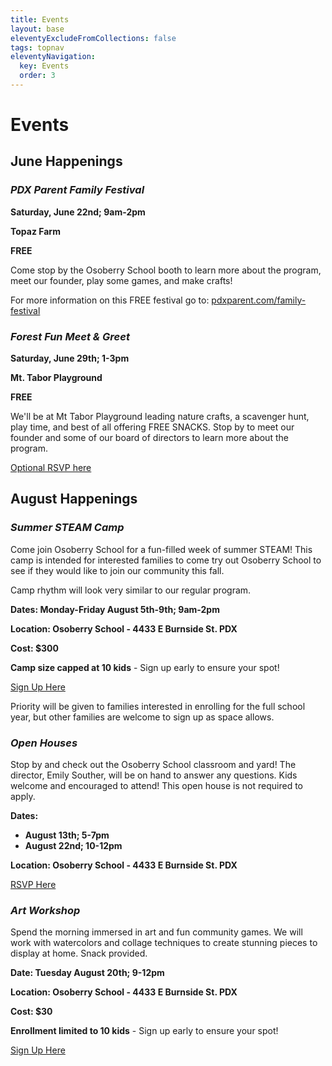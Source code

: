 ```yaml
---
title: Events
layout: base
eleventyExcludeFromCollections: false
tags: topnav
eleventyNavigation:
  key: Events
  order: 3
---
```

# Events

## June Happenings

### ***PDX Parent Family Festival***

**Saturday, June 22nd; 9am-2pm**

**Topaz Farm**

**FREE**

Come stop by the Osoberry School booth to learn more about the program, meet our founder, play some games, and make crafts! 

For more information on this FREE festival go to: [pdxparent.com/family-festival](https://pdxparent.com/family-festival/)

[](https://pdxparent.com/family-festival/)

### ***Forest Fun Meet & Greet***

**Saturday, June 29th; 1-3pm**

**Mt. Tabor Playground**

**FREE**

We'll be at Mt Tabor Playground leading nature crafts, a scavenger hunt, play time, and best of all offering FREE SNACKS. Stop by to meet our founder and some of our board of directors to learn more about the program.

[Optional RSVP here](https://forms.gle/AYH8rhGw3WWL64517)[](https://forms.gle/AYH8rhGw3WWL64517)

## August Happenings

### ***Summer STEAM Camp***

Come join Osoberry School for a fun-filled week of summer STEAM! This camp is intended for interested families to come try out Osoberry School to see if they would like to join our community this fall. 

Camp rhythm will look very similar to our regular program. 

**Dates: Monday-Friday August 5th-9th; 9am-2pm**

**Location: Osoberry School - 4433 E Burnside St. PDX**

**Cost: $300**

**Camp size capped at 10 kids** - Sign up early to ensure your spot!

[Sign Up Here](https://forms.gle/6h4VZp6BcaJckVin7)[](https://forms.gle/6h4VZp6BcaJckVin7)

Priority will be given to families interested in enrolling for the full school year, but other families are welcome to sign up as space allows. 

### ***Open Houses***

Stop by and check out the Osoberry School classroom and yard! The director, Emily Souther, will be on hand to answer any questions. Kids welcome and encouraged to attend! This open house is not required to apply. 

**Dates:** 

* **August 13th; 5-7pm** 
* **August 22nd; 10-12pm** 

**Location: Osoberry School - 4433 E Burnside St. PDX**

[RSVP Here](https://forms.gle/Q1Y6ce1dE3GZL9uw7)

### ***Art Workshop***

Spend the morning immersed in art and fun community games. We will work with watercolors and collage techniques to create stunning pieces to display at home. Snack provided.

**Date: Tuesday August 20th; 9-12pm**

**Location: Osoberry School - 4433 E Burnside St. PDX**

**Cost: $30**

**Enrollment limited to 10 kids** - Sign up early to ensure your spot!

[Sign Up Here](https://forms.gle/A5hLNrE9GwRx132t9)
